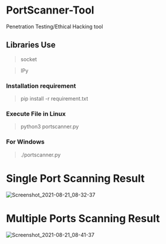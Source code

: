 # PortScanner-Tool
Penetration Testing/Ethical Hacking tool

## Libraries Use
> socket

> IPy

### Installation requirement
> pip install -r requirement.txt

### Execute File in Linux
> python3 portscanner.py

### For Windows
> ./portscanner.py

# Single Port Scanning Result
![Screenshot_2021-08-21_08-32-37](https://user-images.githubusercontent.com/60797362/130306330-70c62cc9-3311-4943-96ab-ce640281a595.png)

# Multiple Ports Scanning Result
![Screenshot_2021-08-21_08-41-37](https://user-images.githubusercontent.com/60797362/130306601-7abc5e7a-dbe3-4c16-9a4c-2bdfc4487413.png)

